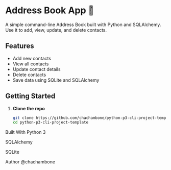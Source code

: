 # Address Book App 📒

A simple command-line Address Book built with Python and SQLAlchemy. Use it to add, view, update, and delete contacts.

## Features

- Add new contacts
- View all contacts
- Update contact details
- Delete contacts
- Save data using SQLite and SQLAlchemy

## Getting Started

1. **Clone the repo**
   ```bash
   git clone https://github.com/chachambone/python-p3-cli-project-template.git
   cd python-p3-cli-project-template

Built With
Python 3

SQLAlchemy

SQLite

Author
@chachambone